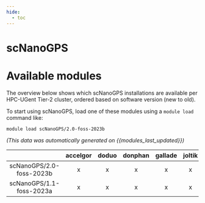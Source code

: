 ```yaml
---
hide:
  - toc
---
```


scNanoGPS
=========

# Available modules


The overview below shows which scNanoGPS installations are available per HPC-UGent Tier-2 cluster, ordered based on software version (new to old).

To start using scNanoGPS, load one of these modules using a `module load` command like:

```shell
module load scNanoGPS/2.0-foss-2023b
```

*(This data was automatically generated on {{modules_last_updated}})*

| |accelgor|doduo|donphan|gallade|joltik|litleo|shinx|
| :---: | :---: | :---: | :---: | :---: | :---: | :---: | :---: |
|scNanoGPS/2.0-foss-2023b|x|x|x|x|x|x|x|
|scNanoGPS/1.1-foss-2023a|x|x|x|x|x|x|x|
